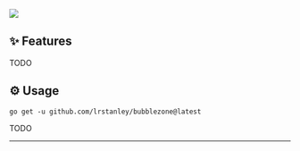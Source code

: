 ![](https://liam.sh/-/gh/svg/lrstanley/bubblezone?bg=topography&accent=rocket&layout=left)

<!-- template:begin:header -->
<!-- template:end:header -->

<!-- template:begin:toc -->
<!-- template:end:toc -->

## :sparkles: Features

TODO

## :gear: Usage

<!-- template:begin:goget -->
<!-- do not edit anything in this "template" block, its auto-generated -->
```console
go get -u github.com/lrstanley/bubblezone@latest
```
<!-- template:end:goget -->

TODO

---

<!-- template:begin:support -->
<!-- template:end:support -->

<!-- template:begin:contributing -->
<!-- template:end:contributing -->

<!-- template:begin:license -->
<!-- template:end:license -->
